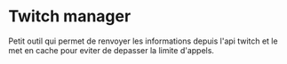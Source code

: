 # Twitch manager

Petit outil qui permet de renvoyer les informations depuis l'api twitch et le met en cache pour eviter de depasser la limite d'appels.